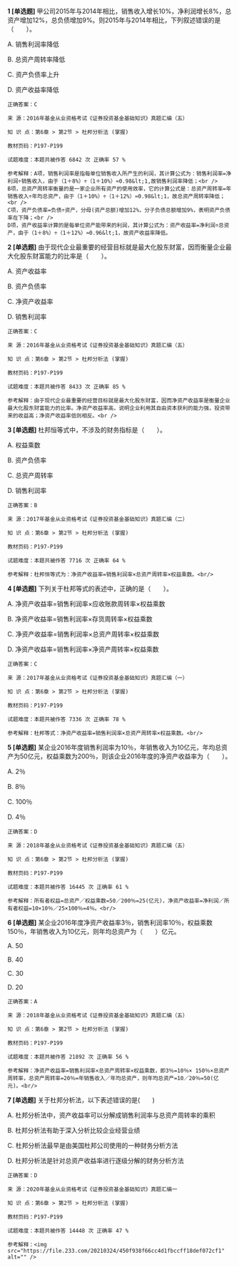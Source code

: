 **1 [单选题]** 甲公司2015年与2014年相比，销售收入增长10%，净利润增长8%，总资产增加12%，总负债增加9%。则2015年与2014年相比，下列叙述错误的是（&emsp;&emsp;）。

A. 销售利润率降低

B. 总资产周转率降低

C. 资产负债率上升

D. 资产收益率降低

```
正确答案：C

来 源：2016年基金从业资格考试《证券投资基金基础知识》真题汇编（五）

知 识 点：第6章 > 第2节 > 杜邦分析法 (掌握)

教材页码：P197-P199

试题难度：本题共被作答 6842 次 正确率 57 %

参考解释：A项，销售利润率是指每单位销售收入所产生的利润，其计算公式为：销售利润率=净利润÷销售收入，由于（1＋8%）÷（1＋10%）≈0.98&lt;1,故销售利润率降低；<br />
B项，总资产周转率衡量的是一家企业所有资产的使用效率，它的计算公式是：总资产周转率=年销售收入÷年均总资产，由于（1＋10%）÷（1＋12%）≈0.98&lt;1，故总资产周转率降低；<br />
C项，资产负债率=负债÷资产，分母(资产总额)增加12%，分子负债总额增加9%，表明资产负债率在下降；<br />
D项，资产收益率计算的是每单位资产能带来的利润，其计算公式为：资产收益率=净利润÷总资产，由于（1＋8%）÷（1＋12%）≈0.96&lt;1，故资产收益率降低。
```


**2 [单选题]** 由于现代企业最重要的经营目标就是最大化股东财富，因而衡量企业最大化股东财富能力的比率是（&emsp;&emsp;）。

A. 资产收益率

B. 资产负债率

C. 净资产收益率

D. 销售利润率

```
正确答案：C

来 源：2016年基金从业资格考试《证券投资基金基础知识》真题汇编（五）

知 识 点：第6章 > 第2节 > 杜邦分析法 (掌握)

教材页码：P197-P199

试题难度：本题共被作答 8433 次 正确率 85 %

参考解释：由于现代企业最重要的经营目标就是最大化股东财富，因而净资产收益率是衡量企业最大化股东财富能力的比率。净资产收益率高，说明企业利用其自由资本获利的能力强，投资带来的收益高；净资产收益率低则相反。<br />

```


**3 [单选题]** 杜邦恒等式中，不涉及的财务指标是（　　）。

A. 权益乘数

B. 资产负债率

C. 总资产周转率

D. 销售利润率<br/>

```
正确答案：B

来 源：2017年基金从业资格考试《证券投资基金基础知识》真题汇编（二）

知 识 点：第6章 > 第2节 > 杜邦分析法 (掌握)

教材页码：P197-P199

试题难度：本题共被作答 7716 次 正确率 64 %

参考解释：杜邦恒等式为：净资产收益率=销售利润率×总资产周转率×权益乘数。<br/>
```


**4 [单选题]** 下列关于杜邦等式的表述中，正确的是（　　）。

A. 净资产收益率=销售利润率×应收账款周转率×权益乘数

B. 净资产收益率=销售利润率×存货周转率×权益乘数

C. 净资产收益率=销售利润率×总资产周转率×权益乘数

D. 净资产收益率=销售利润率×净资产周转率×权益乘数<br/>

```
正确答案：C

来 源：2017年基金从业资格考试《证券投资基金基础知识》真题汇编（一）

知 识 点：第6章 > 第2节 > 杜邦分析法 (掌握)

教材页码：P197-P199

试题难度：本题共被作答 7336 次 正确率 78 %

参考解释：杜邦等式：净资产收益率=销售利润率×总资产周转率×权益乘数。<br/>
```


**5 [单选题]** 某企业2016年度销售利润率为10％，年销售收入为10亿元，年均总资产为50亿元，权益乘数为200％，则该企业2016年度的净资产收益率为（　　）。

A. 2％

B. 8％

C. 100％

D. 4％<br/>

```
正确答案：D

来 源：2018年基金从业资格考试《证券投资基金基础知识》真题汇编（五）

知 识 点：第6章 > 第2节 > 杜邦分析法 (掌握)

教材页码：P197-P199

试题难度：本题共被作答 16445 次 正确率 61 %

参考解释：所有者权益=总资产／权益乘数=50／200％=25(亿元)，净资产收益率=净利润／所有者权益=10×10％／25×100％=4％。<br/>
```


**6 [单选题]** 某企业2016年度净资产收益率3％，销售利润率10％，权益乘数150％，年销售收入为10亿元，则年均总资产为（　　）亿元。

A. 50

B. 40

C. 30

D. 20<br/>

```
正确答案：A

来 源：2018年基金从业资格考试《证券投资基金基础知识》真题汇编（五）

知 识 点：第6章 > 第2节 > 杜邦分析法 (掌握)

教材页码：P197-P199

试题难度：本题共被作答 21892 次 正确率 56 %

参考解释：净资产收益率=销售利润率×总资产周转率×权益乘数，即3％=10％× 150％×总资产周转率，总资产周转率=20％=年销售收入／年均总资产，则年均总资产=10／20％=50(亿元)。<br/>
```


**7 [单选题]** 关于杜邦分析法，以下表述错误的是(&emsp;&emsp;)

A. 杜邦分析法中，资产收益率可以分解成销售利润率与总资产周转率的乘积

B. 杜邦分析法有助于深入分析比较企业经营业绩

C. 杜邦分析法最早是由美国杜邦公司使用的一种财务分析方法

D. 杜邦分析法是针对总资产收益率进行逐级分解的财务分析方法

```
正确答案：D

来 源：2020年基金从业资格考试《证券投资基金基础知识》真题汇编一

知 识 点：第6章 > 第2节 > 杜邦分析法 (掌握)

教材页码：P197-P199

试题难度：本题共被作答 14448 次 正确率 47 %

参考解释：<img src="https://file.233.com/20210324/450f938f66cc4d1fbccff18def072cf1" alt="" />
```

